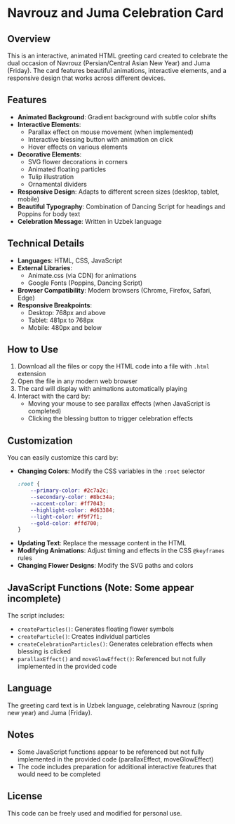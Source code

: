 # Navrouz and Juma Celebration Card

## Overview
This is an interactive, animated HTML greeting card created to celebrate the dual occasion of Navrouz (Persian/Central Asian New Year) and Juma (Friday). The card features beautiful animations, interactive elements, and a responsive design that works across different devices.

## Features
- **Animated Background**: Gradient background with subtle color shifts
- **Interactive Elements**: 
  - Parallax effect on mouse movement (when implemented)
  - Interactive blessing button with animation on click
  - Hover effects on various elements
- **Decorative Elements**:
  - SVG flower decorations in corners
  - Animated floating particles
  - Tulip illustration
  - Ornamental dividers
- **Responsive Design**: Adapts to different screen sizes (desktop, tablet, mobile)
- **Beautiful Typography**: Combination of Dancing Script for headings and Poppins for body text
- **Celebration Message**: Written in Uzbek language

## Technical Details
- **Languages**: HTML, CSS, JavaScript
- **External Libraries**:
  - Animate.css (via CDN) for animations
  - Google Fonts (Poppins, Dancing Script)
- **Browser Compatibility**: Modern browsers (Chrome, Firefox, Safari, Edge)
- **Responsive Breakpoints**:
  - Desktop: 768px and above
  - Tablet: 481px to 768px
  - Mobile: 480px and below

## How to Use
1. Download all the files or copy the HTML code into a file with `.html` extension
2. Open the file in any modern web browser
3. The card will display with animations automatically playing
4. Interact with the card by:
   - Moving your mouse to see parallax effects (when JavaScript is completed)
   - Clicking the blessing button to trigger celebration effects

## Customization
You can easily customize this card by:

- **Changing Colors**: Modify the CSS variables in the `:root` selector
  ```css
  :root {
      --primary-color: #2c7a2c;
      --secondary-color: #8bc34a;
      --accent-color: #ff7043;
      --highlight-color: #d63384;
      --light-color: #f9f7f1;
      --gold-color: #ffd700;
  }
  ```
- **Updating Text**: Replace the message content in the HTML
- **Modifying Animations**: Adjust timing and effects in the CSS `@keyframes` rules
- **Changing Flower Designs**: Modify the SVG paths and colors

## JavaScript Functions (Note: Some appear incomplete)
The script includes:
- `createParticles()`: Generates floating flower symbols
- `createParticle()`: Creates individual particles
- `createCelebrationParticles()`: Generates celebration effects when blessing is clicked
- `parallaxEffect()` and `moveGlowEffect()`: Referenced but not fully implemented in the provided code

## Language
The greeting card text is in Uzbek language, celebrating Navrouz (spring new year) and Juma (Friday).

## Notes
- Some JavaScript functions appear to be referenced but not fully implemented in the provided code (parallaxEffect, moveGlowEffect)
- The code includes preparation for additional interactive features that would need to be completed

## License
This code can be freely used and modified for personal use.
